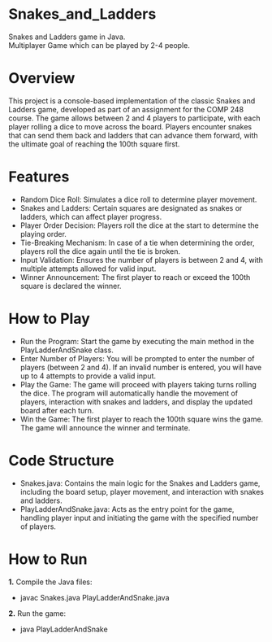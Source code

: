 # Snakes_and_Ladders
Snakes and Ladders game in Java. <br>
Multiplayer Game which can be played by 2-4 people.

# Overview
This project is a console-based implementation of the classic Snakes and Ladders game, developed as part of an assignment for the COMP 248 course. The game allows between 2 and 4 players to participate, with each player rolling a dice to move across the board. Players encounter snakes that can send them back and ladders that can advance them forward, with the ultimate goal of reaching the 100th square first.

# Features
- Random Dice Roll: Simulates a dice roll to determine player movement.
- Snakes and Ladders: Certain squares are designated as snakes or ladders, which can affect player progress.
- Player Order Decision: Players roll the dice at the start to determine the playing order.
- Tie-Breaking Mechanism: In case of a tie when determining the order, players roll the dice again until the tie is broken.
- Input Validation: Ensures the number of players is between 2 and 4, with multiple attempts allowed for valid input.
- Winner Announcement: The first player to reach or exceed the 100th square is declared the winner.
# How to Play
- Run the Program: Start the game by executing the main method in the PlayLadderAndSnake class.
- Enter Number of Players: You will be prompted to enter the number of players (between 2 and 4). If an invalid number is entered, you will have up to 4 attempts to provide a valid input.
- Play the Game: The game will proceed with players taking turns rolling the dice. The program will automatically handle the movement of players, interaction with snakes and ladders, and display the updated board after each turn.
- Win the Game: The first player to reach the 100th square wins the game. The game will announce the winner and terminate.
# Code Structure
- Snakes.java: Contains the main logic for the Snakes and Ladders game, including the board setup, player movement, and interaction with snakes and ladders.
- PlayLadderAndSnake.java: Acts as the entry point for the game, handling player input and initiating the game with the specified number of players.
# How to Run
**1.** Compile the Java files:
   - javac Snakes.java PlayLadderAndSnake.java
     
**2.** Run the game:
   - java PlayLadderAndSnake
